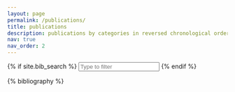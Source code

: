 ```yaml
---
layout: page
permalink: /publications/
title: publications
description: publications by categories in reversed chronological order. generated by jekyll-scholar.
nav: true
nav_order: 2
---
```


<!-- _pages/publications.md -->

{% if site.bib_search %}
<input type="text" id="bibsearch" spellcheck="false" autocomplete="off" class="search bibsearch-form-input" placeholder="Type to filter">
{% endif %}

<div class="publications">

{% bibliography %}

</div>
